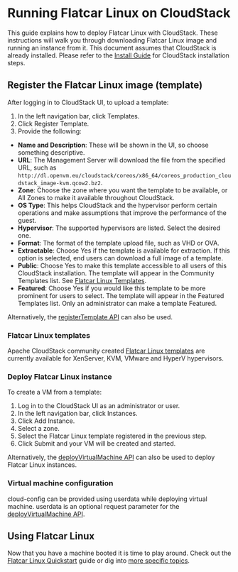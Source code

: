 # Running Flatcar Linux on CloudStack

This guide explains how to deploy Flatcar Linux with CloudStack. These instructions will walk you through downloading Flatcar Linux image and running an instance from it. This document assumes that CloudStack is already installed. Please refer to the [Install Guide][install-guide] for CloudStack installation steps.


## Register the Flatcar Linux image (template)

After logging in to CloudStack UI, to upload a template:

1. In the left navigation bar, click Templates.
2. Click Register Template.
3. Provide the following:
  * **Name and Description**: These will be shown in the UI, so choose something descriptive.
  * **URL**: The Management Server will download the file from the specified URL, such as `http://dl.openvm.eu/cloudstack/coreos/x86_64/coreos_production_cloudstack_image-kvm.qcow2.bz2`.
  * **Zone**: Choose the zone where you want the template to be available, or All Zones to make it available throughout CloudStack.
  * **OS Type**: This helps CloudStack and the hypervisor perform certain operations and make assumptions that improve the performance of the guest.
  * **Hypervisor**: The supported hypervisors are listed. Select the desired one.
  * **Format**: The format of the template upload file, such as VHD or OVA.
  * **Extractable**: Choose Yes if the template is available for extraction. If this option is selected, end users can download a full image of a template.
  * **Public**: Choose Yes to make this template accessible to all users of this CloudStack installation. The template will appear in the Community Templates list. See [Flatcar Linux Templates](#coreos-container-linux-templates).
  * **Featured**: Choose Yes if you would like this template to be more prominent for users to select. The template will appear in the Featured Templates list. Only an administrator can make a template Featured.

Alternatively, the [registerTemplate API][register-template-api] can also be used.

### Flatcar Linux templates

Apache CloudStack community created [Flatcar Linux templates][coreos-templates] are currently available for XenServer, KVM, VMware and HyperV hypervisors.

### Deploy Flatcar Linux instance

To create a VM from a template:

1. Log in to the CloudStack UI as an administrator or user.
2. In the left navigation bar, click Instances.
3. Click Add Instance.
4. Select a zone.
5. Select the Flatcar Linux template registered in the previous step.
6. Click Submit and your VM will be created and started.

Alternatively, the [deployVirtualMachine API][deploy-vm-api] can also be used to deploy Flatcar Linux instances.

### Virtual machine configuration

cloud-config can be provided using userdata while deploying virtual machine. userdata is an optional request parameter for the [deployVirtualMachine API][deploy-vm-api].

## Using Flatcar Linux

Now that you have a machine booted it is time to play around.
Check out the [Flatcar Linux Quickstart][coreos-quickstart] guide or dig into [more specific topics][coreos-docs].

[install-guide]: http://docs.cloudstack.apache.org/projects/cloudstack-installation/en/latest/
[register-template-api]: http://cloudstack.apache.org/docs/api/apidocs-4.4/user/registerTemplate.html
[deploy-vm-api]: http://cloudstack.apache.org/docs/api/apidocs-4.4/user/deployVirtualMachine.html
[coreos-templates]: http://dl.openvm.eu/cloudstack/coreos/x86_64/
[coreos-quickstart]: quickstart.md
[coreos-docs]: https://coreos.com/docs
